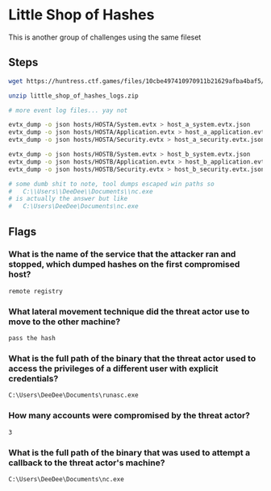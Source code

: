 # Little Shop of Hashes

This is another group of challenges using the same fileset

## Steps

```bash
wget https://huntress.ctf.games/files/10cbe497410970911b21629afba4baf5/little_shop_of_hashes_logs.zip

unzip little_shop_of_hashes_logs.zip

# more event log files... yay not

evtx_dump -o json hosts/HOSTA/System.evtx > host_a_system.evtx.json
evtx_dump -o json hosts/HOSTA/Application.evtx > host_a_application.evtx.json
evtx_dump -o json hosts/HOSTA/Security.evtx > host_a_security.evtx.json

evtx_dump -o json hosts/HOSTB/System.evtx > host_b_system.evtx.json
evtx_dump -o json hosts/HOSTB/Application.evtx > host_b_application.evtx.json
evtx_dump -o json hosts/HOSTB/Security.evtx > host_b_security.evtx.json

# some dumb shit to note, tool dumps escaped win paths so
#   C:\\Users\\DeeDee\\Documents\\nc.exe
# is actually the answer but like
#   C:\Users\DeeDee\Documents\nc.exe
```

## Flags

### What is the name of the service that the attacker ran and stopped, which dumped hashes on the first compromised host?

```
remote registry
```

### What lateral movement technique did the threat actor use to move to the other machine?

```
pass the hash
```

### What is the full path of the binary that the threat actor used to access the privileges of a different user with explicit credentials?

```
C:\Users\DeeDee\Documents\runasc.exe
```

### How many accounts were compromised by the threat actor?

```
3
```

### What is the full path of the binary that was used to attempt a callback to the threat actor's machine?

```
C:\Users\DeeDee\Documents\nc.exe
```
